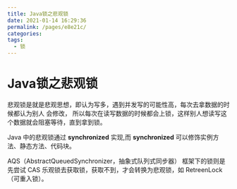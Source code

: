 ```yaml
---
title: Java锁之悲观锁
date: 2021-01-14 16:29:36
permalink: /pages/e8e21c/
categories:
tags:
  - 锁
---
```


# Java锁之悲观锁

悲观锁是就是悲观思想，即认为写多，遇到并发写的可能性高，每次去拿数据的时候都认为别人 会修改，
所以每次在读写数据的时候都会上锁，这样别人想读写这个数据就会阻塞等待，直到拿到锁。 

Java 中的悲观锁通过 **synchronized** 实现,而 **synchronized** 可以修饰实例方法、静态方法、代码块。

AQS（AbstractQueuedSynchronizer，抽象式队列式同步器） 框架下的锁则是先尝试 CAS 乐观锁去获取锁，获取不到，才会转换为悲观锁，如 RetreenLock（可重入锁）。

<Vssue  />